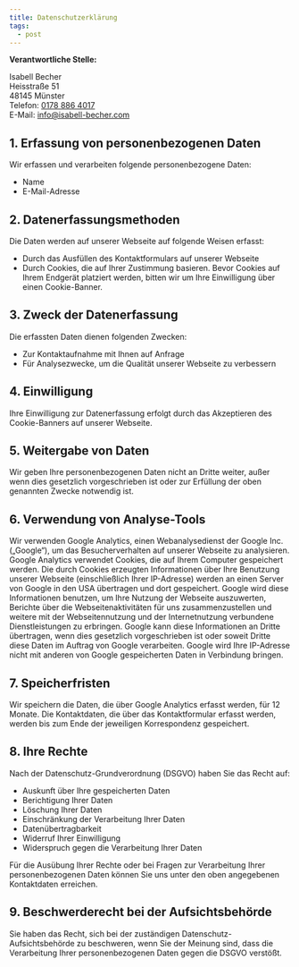 ```yaml
---
title: Datenschutzerklärung
tags:
  - post
---
```

**Verantwortliche Stelle:**

Isabell Becher\
Heisstraße 51\
48145 Münster\
Telefon: [0178 886 4017](tel:01788864017)\
E-Mail: [info@isabell-becher.com](mailto:info@isabell-becher.com)

## **1. Erfassung von personenbezogenen Daten**

Wir erfassen und verarbeiten folgende personenbezogene Daten:

* Name
* E-Mail-Adresse

## **2. Datenerfassungsmethoden**

Die Daten werden auf unserer Webseite auf folgende Weisen erfasst:

* Durch das Ausfüllen des Kontaktformulars auf unserer Webseite
* Durch Cookies, die auf Ihrer Zustimmung basieren. Bevor Cookies auf Ihrem Endgerät platziert werden, bitten wir um Ihre Einwilligung über einen Cookie-Banner.

## **3. Zweck der Datenerfassung**

Die erfassten Daten dienen folgenden Zwecken:

* Zur Kontaktaufnahme mit Ihnen auf Anfrage
* Für Analysezwecke, um die Qualität unserer Webseite zu verbessern

## **4. Einwilligung**

Ihre Einwilligung zur Datenerfassung erfolgt durch das Akzeptieren des Cookie-Banners auf unserer Webseite.

## **5. Weitergabe von Daten**

Wir geben Ihre personenbezogenen Daten nicht an Dritte weiter, außer wenn dies gesetzlich vorgeschrieben ist oder zur Erfüllung der oben genannten Zwecke notwendig ist.

## **6. Verwendung von Analyse-Tools**

Wir verwenden Google Analytics, einen Webanalysedienst der Google Inc. („Google“), um das Besucherverhalten auf unserer Webseite zu analysieren. Google Analytics verwendet Cookies, die auf Ihrem Computer gespeichert werden. Die durch Cookies erzeugten Informationen über Ihre Benutzung unserer Webseite (einschließlich Ihrer IP-Adresse) werden an einen Server von Google in den USA übertragen und dort gespeichert. Google wird diese Informationen benutzen, um Ihre Nutzung der Webseite auszuwerten, Berichte über die Webseitenaktivitäten für uns zusammenzustellen und weitere mit der Webseitennutzung und der Internetnutzung verbundene Dienstleistungen zu erbringen. Google kann diese Informationen an Dritte übertragen, wenn dies gesetzlich vorgeschrieben ist oder soweit Dritte diese Daten im Auftrag von Google verarbeiten. Google wird Ihre IP-Adresse nicht mit anderen von Google gespeicherten Daten in Verbindung bringen.

## **7. Speicherfristen**

Wir speichern die Daten, die über Google Analytics erfasst werden, für 12 Monate. Die Kontaktdaten, die über das Kontaktformular erfasst werden, werden bis zum Ende der jeweiligen Korrespondenz gespeichert.

## **8. Ihre Rechte**

Nach der Datenschutz-Grundverordnung (DSGVO) haben Sie das Recht auf:

* Auskunft über Ihre gespeicherten Daten
* Berichtigung Ihrer Daten
* Löschung Ihrer Daten
* Einschränkung der Verarbeitung Ihrer Daten
* Datenübertragbarkeit
* Widerruf Ihrer Einwilligung
* Widerspruch gegen die Verarbeitung Ihrer Daten

Für die Ausübung Ihrer Rechte oder bei Fragen zur Verarbeitung Ihrer personenbezogenen Daten können Sie uns unter den oben angegebenen Kontaktdaten erreichen.

## **9. Beschwerderecht bei der Aufsichtsbehörde**

Sie haben das Recht, sich bei der zuständigen Datenschutz-Aufsichtsbehörde zu beschweren, wenn Sie der Meinung sind, dass die Verarbeitung Ihrer personenbezogenen Daten gegen die DSGVO verstößt.